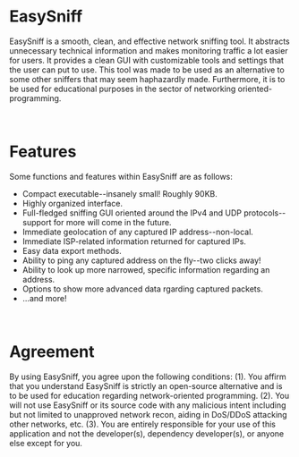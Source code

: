 # EasySniff
EasySniff is a smooth, clean, and effective network sniffing tool. It abstracts unnecessary technical information and makes monitoring traffic a lot easier for users. It provides a clean GUI with customizable tools and settings that the user can put to use. This tool was made to be used as an alternative to some other sniffers that may seem haphazardly made. Furthermore, it is to be used for educational purposes in the sector of networking oriented-programming.

<br/>

# Features
Some functions and features within EasySniff are as follows:
  - Compact executable--insanely small! Roughly 90KB.
  - Highly organized interface.
  - Full-fledged sniffing GUI oriented around the IPv4 and UDP protocols--support for more will come in the future.
  - Immediate geolocation of any captured IP address--non-local.
  - Immediate ISP-related information returned for captured IPs.
  - Easy data export methods.
  - Ability to ping any captured address on the fly--two clicks away!
  - Ability to look up more narrowed, specific information regarding an address.
  - Options to show more advanced data rgarding captured packets.
  - ...and more!

<br/>

# Agreement
By using EasySniff, you agree upon the following conditions: (1). You affirm that you understand EasySniff is strictly an open-source alternative and is to be used for education regarding network-oriented programming. (2). You will not use EasySniff or its source code with any malicious intent including but not limited to unapproved network recon, aiding in DoS/DDoS attacking other networks, etc. (3). You are entirely responsible for your use of this application and not the developer(s), dependency developer(s), or anyone else except for you.
